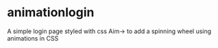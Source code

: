 # animationlogin
A simple login page styled with css 
Aim-> to add a spinning wheel using animations in CSS
